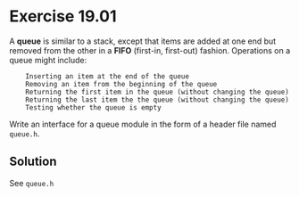 # Exercise 19.01

A **queue** is similar to a stack, except that items are added at one end but
removed from the other in a **FIFO** (first-in, first-out) fashion. Operations
on a queue might include:

```text
    Inserting an item at the end of the queue
    Removing an item from the beginning of the queue
    Returning the first item in the queue (without changing the queue)
    Returning the last item the the queue (without changing the queue)
    Testing whether the queue is empty
```

Write an interface for a queue module in the form of a header file named `queue.h`.

## Solution

See `queue.h`
